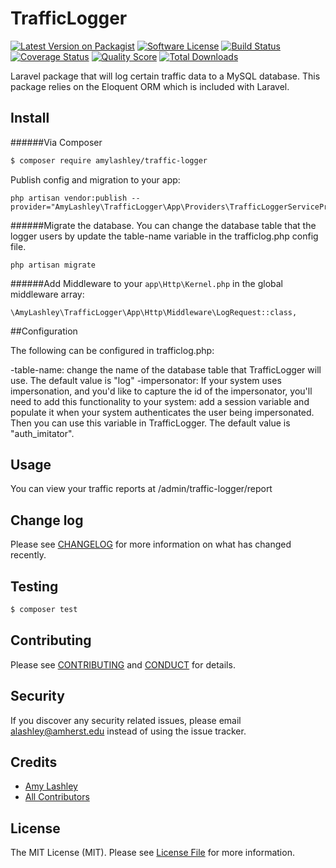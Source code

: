 # TrafficLogger

[![Latest Version on Packagist][ico-version]][link-packagist]
[![Software License][ico-license]](LICENSE.md)
[![Build Status][ico-travis]][link-travis]
[![Coverage Status][ico-scrutinizer]][link-scrutinizer]
[![Quality Score][ico-code-quality]][link-code-quality]
[![Total Downloads][ico-downloads]][link-downloads]

Laravel package that will log certain traffic data to a MySQL database. This package relies on the Eloquent ORM which 
is included with Laravel.

## Install

######Via Composer

``` bash
$ composer require amylashley/traffic-logger
```
Publish config and migration to your app:
```
php artisan vendor:publish --provider="AmyLashley\TrafficLogger\App\Providers\TrafficLoggerServiceProvider"
```

######Migrate the database.
You can change the database table that the logger users by update the table-name variable in the trafficlog.php config file.
```
php artisan migrate
``` 

######Add Middleware to your `app\Http\Kernel.php` in the global middleware array:
```
\AmyLashley\TrafficLogger\App\Http\Middleware\LogRequest::class,
```

##Configuration

The following can be configured in trafficlog.php:

-table-name: change the name of the database table that TrafficLogger will use. The default value is "log"
-impersonator: If your system uses impersonation, and you'd like to capture the id of the impersonator, you'll need to add this functionality to your system: add a session variable and populate it when your system authenticates the user being impersonated. Then you can use this variable in TrafficLogger. The default value is "auth_imitator".


## Usage

You can view your traffic reports at /admin/traffic-logger/report

## Change log

Please see [CHANGELOG](CHANGELOG.md) for more information on what has changed recently.

## Testing

``` bash
$ composer test
```

## Contributing

Please see [CONTRIBUTING](CONTRIBUTING.md) and [CONDUCT](CONDUCT.md) for details.

## Security

If you discover any security related issues, please email alashley@amherst.edu instead of using the issue tracker.

## Credits

- [Amy Lashley][link-author]
- [All Contributors][link-contributors]

## License

The MIT License (MIT). Please see [License File](LICENSE.md) for more information.

[ico-version]: https://img.shields.io/packagist/v/:vendor/:package_name.svg?style=flat-square
[ico-license]: https://img.shields.io/badge/license-MIT-brightgreen.svg?style=flat-square
[ico-travis]: https://img.shields.io/travis/:vendor/:package_name/master.svg?style=flat-square
[ico-scrutinizer]: https://img.shields.io/scrutinizer/coverage/g/:vendor/:package_name.svg?style=flat-square
[ico-code-quality]: https://img.shields.io/scrutinizer/g/:vendor/:package_name.svg?style=flat-square
[ico-downloads]: https://img.shields.io/packagist/dt/:vendor/:package_name.svg?style=flat-square

[link-packagist]: https://packagist.org/packages/:vendor/:package_name
[link-travis]: https://travis-ci.org/:vendor/:package_name
[link-scrutinizer]: https://scrutinizer-ci.com/g/:vendor/:package_name/code-structure
[link-code-quality]: https://scrutinizer-ci.com/g/:vendor/:package_name
[link-downloads]: https://packagist.org/packages/:vendor/:package_name
[link-author]: https://github.com/amylashley
[link-contributors]: ../../contributors
